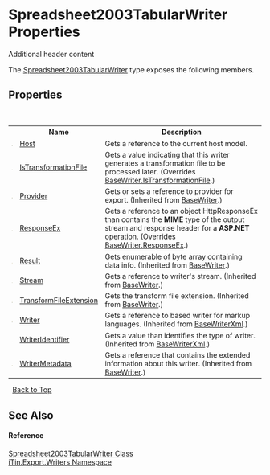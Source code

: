 # Spreadsheet2003TabularWriter Properties
Additional header content 

The <a href="T_iTin_Export_Writers_Spreadsheet2003TabularWriter">Spreadsheet2003TabularWriter</a> type exposes the following members.


## Properties
&nbsp;<table><tr><th></th><th>Name</th><th>Description</th></tr><tr><td>![Public property](media/pubproperty.gif "Public property")</td><td><a href="P_iTin_Export_Writers_Spreadsheet2003TabularWriter_Host">Host</a></td><td>
Gets a reference to the current host model.</td></tr><tr><td>![Public property](media/pubproperty.gif "Public property")</td><td><a href="P_iTin_Export_Writers_Spreadsheet2003TabularWriter_IsTransformationFile">IsTransformationFile</a></td><td>
Gets a value indicating that this writer generates a transformation file to be processed later.
 (Overrides <a href="P_iTin_Export_ComponentModel_Writer_BaseWriter_IsTransformationFile">BaseWriter.IsTransformationFile</a>.)</td></tr><tr><td>![Public property](media/pubproperty.gif "Public property")</td><td><a href="P_iTin_Export_ComponentModel_Writer_BaseWriter_Provider">Provider</a></td><td>
Gets or sets a reference to provider for export.
 (Inherited from <a href="T_iTin_Export_ComponentModel_Writer_BaseWriter">BaseWriter</a>.)</td></tr><tr><td>![Public property](media/pubproperty.gif "Public property")</td><td><a href="P_iTin_Export_Writers_Spreadsheet2003TabularWriter_ResponseEx">ResponseEx</a></td><td>
Gets a reference to an object HttpResponseEx than contains the <strong>MIME</strong> type of the output stream and response header for a <strong>ASP.NET</strong> operation.
 (Overrides <a href="P_iTin_Export_ComponentModel_Writer_BaseWriter_ResponseEx">BaseWriter.ResponseEx</a>.)</td></tr><tr><td>![Protected property](media/protproperty.gif "Protected property")</td><td><a href="P_iTin_Export_ComponentModel_Writer_BaseWriter_Result">Result</a></td><td>
Gets enumerable of byte array containing data info.
 (Inherited from <a href="T_iTin_Export_ComponentModel_Writer_BaseWriter">BaseWriter</a>.)</td></tr><tr><td>![Public property](media/pubproperty.gif "Public property")</td><td><a href="P_iTin_Export_ComponentModel_Writer_BaseWriter_Stream">Stream</a></td><td>
Gets a reference to writer's stream.
 (Inherited from <a href="T_iTin_Export_ComponentModel_Writer_BaseWriter">BaseWriter</a>.)</td></tr><tr><td>![Public property](media/pubproperty.gif "Public property")</td><td><a href="P_iTin_Export_ComponentModel_Writer_BaseWriter_TransformFileExtension">TransformFileExtension</a></td><td>
Gets the transform file extension.
 (Inherited from <a href="T_iTin_Export_ComponentModel_Writer_BaseWriter">BaseWriter</a>.)</td></tr><tr><td>![Public property](media/pubproperty.gif "Public property")</td><td><a href="P_iTin_Export_ComponentModel_Writer_BaseWriterXml_Writer">Writer</a></td><td>
Gets a reference to based writer for markup languages​​.
 (Inherited from <a href="T_iTin_Export_ComponentModel_Writer_BaseWriterXml">BaseWriterXml</a>.)</td></tr><tr><td>![Public property](media/pubproperty.gif "Public property")</td><td><a href="P_iTin_Export_ComponentModel_Writer_BaseWriterXml_WriterIdentifier">WriterIdentifier</a></td><td>
Gets a value than identifies the type of writer.
 (Inherited from <a href="T_iTin_Export_ComponentModel_Writer_BaseWriterXml">BaseWriterXml</a>.)</td></tr><tr><td>![Public property](media/pubproperty.gif "Public property")</td><td><a href="P_iTin_Export_ComponentModel_Writer_BaseWriter_WriterMetadata">WriterMetadata</a></td><td>
Gets a reference that contains the extended information about this writer.
 (Inherited from <a href="T_iTin_Export_ComponentModel_Writer_BaseWriter">BaseWriter</a>.)</td></tr></table>&nbsp;
<a href="#spreadsheet2003tabularwriter-properties">Back to Top</a>

## See Also


#### Reference
<a href="T_iTin_Export_Writers_Spreadsheet2003TabularWriter">Spreadsheet2003TabularWriter Class</a><br /><a href="N_iTin_Export_Writers">iTin.Export.Writers Namespace</a><br />